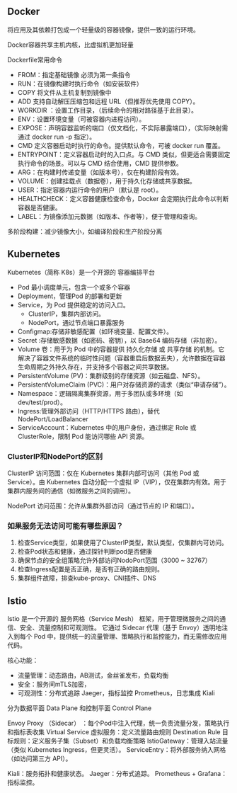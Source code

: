 ## Docker 
将应用及其依赖打包成一个轻量级的容器镜像，提供一致的运行环境。

Docker容器共享主机内核，比虚拟机更加轻量

Dockerfile常用命令
- FROM：指定基础镜像 必须为第一条指令
- RUN：在镜像构建时执行命令（如安装软件）
- COPY 将文件从主机复制到镜像中
- ADD 支持自动解压压缩包和远程 URL（但推荐优先使用 COPY）。
- WORKDIR ：设置工作目录，（后续命令的相对路径基于此目录）。
- ENV：设置环境变量（可被容器内进程访问）。
- EXPOSE：声明容器监听的端口（仅文档化，不实际暴露端口），（实际映射需通过 docker run -p 指定）。
- CMD 定义容器启动时执行的命令。提供默认命令，可被 docker run 覆盖。
- ENTRYPOINT：定义容器启动时的入口点。与 CMD 类似，但更适合需要固定执行命令的场景。可以与 CMD 结合使用，CMD 提供参数。
- ARG：在构建时传递变量（如版本号），仅在构建阶段有效。
- VOLUME：创建挂载点（数据卷），用于持久化存储或共享数据。
- USER：指定容器内运行命令的用户（默认是 root）。
- HEALTHCHECK：定义容器健康检查命令，Docker 会定期执行此命令以判断容器是否健康。
- LABEL：为镜像添加元数据（如版本、作者等），便于管理和查询。


多阶段构建：减少镜像大小，如编译阶段和生产阶段分离



## Kubernetes
Kubernetes（简称 K8s）是一个开源的 容器编排平台

- Pod 最小调度单元，包含一个或多个容器
- Deployment，管理Pod 的部署和更新
- Service，为 Pod 提供稳定的访问入口。
  - ClusterIP，集群内部访问。
  - NodePort，通过节点端口暴露服务
- Configmap:存储非敏感配置（如环境变量、配置文件）。
- Secret :存储敏感数据（如密码、密钥），以 Base64 编码存储（非加密）。
- Volume 卷：用于为 Pod 中的容器提供 持久化存储 或 共享存储 的机制。它解决了容器文件系统的临时性问题（容器重启后数据丢失），允许数据在容器生命周期之外持久存在，并支持多个容器之间共享数据。
- PersistentVolume (PV)：集群级别的存储资源（如云磁盘、NFS）。
- PersistentVolumeClaim (PVC)：用户对存储资源的请求（类似“申请存储”）。
- Namespace：逻辑隔离集群资源，用于多团队或多环境（如 dev/test/prod）。
- Ingress:管理外部访问（HTTP/HTTPS 路由），替代 NodePort/LoadBalancer
- ServiceAccount：Kubernetes 中的用户身份，通过绑定 Role 或 ClusterRole，限制 Pod 能访问哪些 API 资源。

### ClusterIP和NodePort的区别

ClusterIP 访问范围：仅在 Kubernetes 集群内部可访问（其他 Pod 或 Service）。由 Kubernetes 自动分配一个虚拟 IP（VIP），仅在集群内有效。用于集群内服务间的通信（如微服务之间的调用）。

NodePort 访问范围：允许从集群外部访问（通过节点的 IP 和端口）。


### 如果服务无法访问可能有哪些原因？

1. 检查Service类型，如果使用了ClusterIP类型，默认类型，仅集群内可访问。
2. 检查Pod状态和健康，通过探针判断pod是否健康
3. 确保节点的安全组策略允许外部访问NodoPort范围（3000 ~ 32767）
4. 检查Ingress配置是否正确，是否有正确的路由规则。
5. 集群组件故障，排查kube-proxy、CNI插件、DNS

## Istio
Istio 是一个开源的 服务网格（Service Mesh） 框架，用于管理微服务之间的通信、安全、流量控制和可观测性。
它通过 Sidecar 代理（基于 Envoy）透明地注入到每个 Pod 中，提供统一的流量管理、策略执行和监控能力，而无需修改应用代码。

核心功能：
- 流量管理：动态路由，AB测试，金丝雀发布，负载均衡
- 安全：服务间mTLS加密，
- 可观测性：分布式追踪 Jaeger，指标监控 Prometheus，日志集成 Kiali

分为数据平面 Data Plane 和控制平面 Control Plane

Envoy Proxy （Sidecar） ：每个Pod中注入代理，统一负责流量分发，策略执行和指标表收集
Virtual Service 虚拟服务：定义流量路由规则
Destination Rule 目标规则：定义服务子集（Subset）和负载均衡策略
IstioGateway：管理入站流量（类似 Kubernetes Ingress，但更灵活）。
ServiceEntry：将外部服务纳入网格（如访问第三方 API）。


Kiali：服务拓扑和健康状态。
Jaeger：分布式追踪。
Prometheus + Grafana：指标监控。







